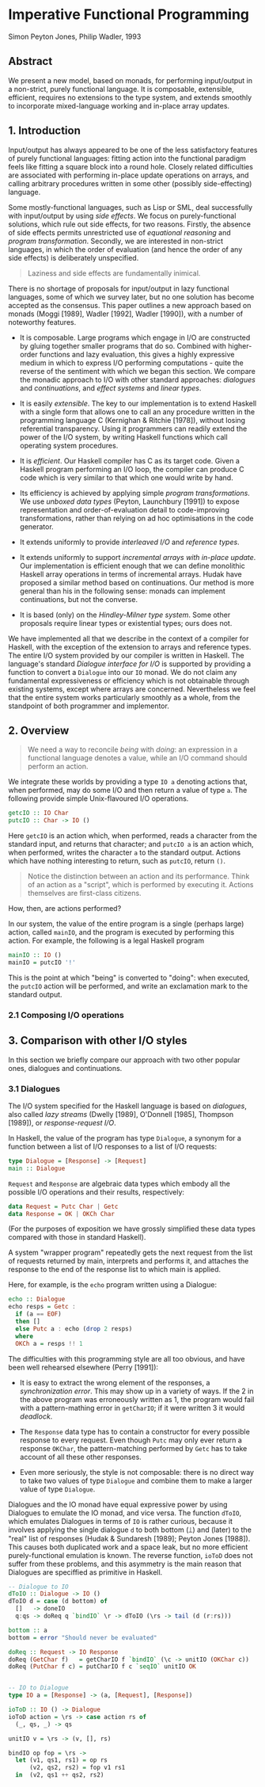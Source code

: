 # Imperative Functional Programming
Simon Peyton Jones, Philip Wadler, 1993

## Abstract

We present a new model, based on monads, for performing input/output in a non-strict, purely functional language. It is composable, extensible, efficient, requires no extensions to the type system, and extends smoothly to incorporate mixed-language working and in-place array updates.

## 1. Introduction

Input/output has always appeared to be one of the less satisfactory features of purely functional languages: fitting action into the functional paradigm feels like fitting a square block into a round hole. Closely related difficulties are associated with performing in-place update operations on arrays, and calling arbitrary procedures written in some other (possibly side-effecting) language.

Some mostly-functional languages, such as Lisp or SML, deal successfully with input/output by using *side effects*. We focus on purely-functional solutions, which rule out side effects, for two reasons. Firstly, the absence of side effects permits unrestricted use of *equational reasoning* and *program transformation*. Secondly, we are interested in non-strict languages, in which the order of evaluation (and hence the order of any side effects) is deliberately unspecified.

>Laziness and side effects are fundamentally inimical.

There is no shortage of proposals for input/output in lazy functional languages, some of which we survey later, but no one solution has become accepted as the consensus. This paper outlines a new approach based on monads (Moggi [1989], Wadler [1992], Wadler [1990]), with a number of noteworthy features.

* It is composable. Large programs which engage in I/O are constructed by gluing together smaller programs that do so. Combined with higher-order functions and lazy evaluation, this gives a highly expressive medium in which to express I/O performing computations - quite the reverse of the sentiment with which we began this section. We compare the monadic approach to I/O with other standard approaches: *dialogues* and *continuations*, and *effect systems* and *linear types*.

* It is easily *extensible*. The key to our implementation is to extend Haskell with a single form that allows one to call an any procedure written in the programming language C (Kernighan & Ritchie [1978]), without losing referential transparency. Using it programmers can readily extend the power of the I/O system, by writing Haskell functions which call operating system procedures.

* It is *efficient*. Our Haskell compiler has C as its target code. Given a Haskell program performing an I/O loop, the compiler can produce C code which is very similar to that which one would write by hand.

* Its efficiency is achieved by applying simple *program transformations*. We use *unboxed data types* (Peyton, Launchbury [1991]) to expose representation and order-of-evaluation detail to code-improving transformations, rather than relying on ad hoc optimisations in the code generator.

* It extends uniformly to provide *interleaved I/O* and *reference types*.

* It extends uniformly to support *incremental arrays with in-place update*. Our implementation is efficient enough that we can define monolithic Haskell array operations in terms of incremental arrays. Hudak have proposed a similar method based on continuations. Our method is more general than his in the following sense: monads can implement continuations, but not the converse.

* It is based (only) on the *Hindley-Milner type system*. Some other proposals require linear types or existential types; ours does not.

We have implemented all that we describe in the context of a compiler for Haskell, with the exception of the extension to arrays and reference types. The entire I/O system provided by our compiler is written in Haskell. The language's standard *Dialogue interface for I/O* is supported by providing a function to convert a `Dialogue` into our `IO` monad. We do not claim any fundamental expressiveness or efficiency which is not obtainable through existing systems, except where arrays are concerned. Nevertheless we feel that the entire system works particularly smoothly as a whole, from the standpoint of both programmer and implementor.

## 2. Overview

>We need a way to reconcile *being* with *doing*: an expression in a functional language denotes a value, while an I/O command should perform an action.

We integrate these worlds by providing a type `IO a` denoting actions that, when performed, may do some I/O and then return a value of type `a`. The following provide simple Unix-flavoured I/O operations.

```hs
getcIO :: IO Char
putcIO :: Char -> IO ()
```

Here `getcIO` is an action which, when performed, reads a character from the standard input, and returns that character; and `putcIO a` is an action which, when performed, writes the character `a` to the standard output. Actions which have nothing interesting to return, such as `putcIO`, return `()`.

>Notice the distinction between an action and its performance. Think of an action as a "script", which is performed by executing it. Actions themselves are first-class citizens.

How, then, are actions performed?

In our system, the value of the entire program is a single (perhaps large) action, called `mainIO`, and the program is executed by performing this action. For example, the following is a legal Haskell program

```hs
mainIO :: IO ()
mainIO = putcIO '!'
```

This is the point at which "being" is converted to "doing": when executed, the `putcIO` action will be performed, and write an exclamation mark to the standard output.


### 2.1 Composing I/O operations


## 3. Comparison with other I/O styles

In this section we briefly compare our approach with two other popular ones, dialogues and continuations.

### 3.1 Dialogues

The I/O system specified for the Haskell language is based on *dialogues*, also called *lazy streams* (Dwelly [1989], O'Donnell [1985], Thompson [1989]), or *response-request I/O*.

In Haskell, the value of the program has type `Dialogue`, a synonym for a function between a list of I/O responses to a list of I/O requests:

```hs
type Dialogue = [Response] -> [Request]
main :: Dialogue
```

`Request` and `Response` are algebraic data types which embody all the possible I/O operations and their results, respectively:

```hs
data Request = Putc Char | Getc
data Response = OK | OKCh Char
```

(For the purposes of exposition we have grossly simplified these data types compared with those in standard Haskell).

A system "wrapper program" repeatedly gets the next request from the list of requests returned by main, interprets and performs it, and attaches the response to the end of the response list to which main is applied.

Here, for example, is the `echo` program written using a Dialogue:

```hs
echo :: Dialogue
echo resps = Getc :
  if (a == EOF)
  then []
  else Putc a : echo (drop 2 resps)
  where
  OKCh a = resps !! 1
```

The difficulties with this programming style are all too obvious, and have been well rehearsed elsewhere (Perry [1991]):

* It is easy to extract the wrong element of the responses, a *synchronization error*. This may show up in a variety of ways. If the 2 in the above program was erroneously written as 1, the program would fail with a pattern-mathing error in `getCharIO`; if it were written 3 it would *deadlock*.

* The `Response` data type has to contain a constructor for every possible response to every request. Even though `Putc` may only ever return a response `OKChar`, the pattern-matching performed by `Getc` has to take account of all these other responses.

* Even more seriously, the style is not composable: there is no direct way to take two values of type `Dialogue` and combine them to make a larger value of type `Dialogue`.

Dialogues and the IO monad have equal expressive power by using Dialogues to emulate the IO monad, and vice versa. The function `dToIO`, which emulates Dialogues in terms of `IO` is rather curious, because it involves applying the single dialogue `d` to both bottom (⟘) and (later) to the "real" list of responses (Hudak & Sundaresh [1989]; Peyton Jones [1988]). This causes both duplicated work and a space leak, but no more efficient purely-functional emulation is known. The reverse function, `ioToD` does not suffer from these problems, and this asymmetry is the main reason that Dialogues are speciffied as primitive in Haskell.

```hs
-- Dialogue to IO
dToIO :: Dialogue -> IO ()
dToIO d = case (d bottom) of
  []   -> doneIO
  q:qs -> doReq q `bindIO` \r -> dToIO (\rs -> tail (d (r:rs)))

bottom :: a
bottom = error "Should never be evaluated"

doReq :: Request -> IO Response
doReq (GetChar f)   = getCharIO f `bindIO` (\c -> unitIO (OKChar c))
doReq (PutChar f c) = putCharIO f c `seqIO` unitIO OK


-- IO to Dialogue
type IO a = [Response] -> (a, [Request], [Response])

ioToD :: IO () -> Dialogue
ioToD action = \rs -> case action rs of
  (_, qs, _) -> qs

unitIO v = \rs -> (v, [], rs)

bindIO op fop = \rs ->
  let (v1, qs1, rs1) = op rs
      (v2, qs2, rs2) = fop v1 rs1
  in  (v2, qs1 ++ qs2, rs2)
```
